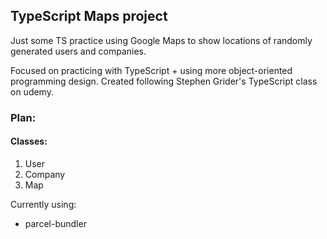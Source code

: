## TypeScript Maps project

Just some TS practice using Google Maps to show locations of randomly generated users and companies.

Focused on practicing with TypeScript + using more object-oriented programming design. Created following Stephen Grider's TypeScript class on udemy.

### Plan:

#### Classes:

1. User
2. Company
3. Map

Currently using:

- parcel-bundler
